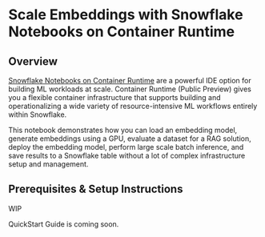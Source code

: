 # Scale Embeddings with Snowflake Notebooks on Container Runtime

## Overview
[Snowflake Notebooks on Container Runtime](https://docs.snowflake.com/en/user-guide/ui-snowsight/notebooks-on-spcs) are a powerful IDE option for building ML workloads at scale. Container Runtime (Public Preview) gives you a flexible container infrastructure that supports building and operationalizing a wide variety of resource-intensive ML workflows entirely within Snowflake. 

This notebook demonstrates how you can load an embedding model, generate embeddings using a GPU, evaluate a dataset for a RAG solution, deploy the embedding model, perform large scale batch inference, and save results to a Snowflake table without a lot of complex infrastructure setup and management.

## Prerequisites & Setup Instructions
WIP

QuickStart Guide is coming soon.
